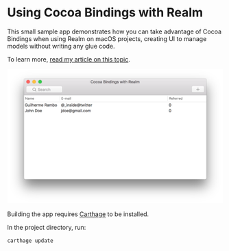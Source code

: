 # Using Cocoa Bindings with Realm

This small sample app demonstrates how you can take advantage of Cocoa Bindings when using Realm on macOS projects, creating UI to manage models without writing any glue code.

To learn more, [read my article on this topic]().

![screenshot](./screenshot.png)

Building the app requires [Carthage](https://github.com/Carthage/Carthage) to be installed.

In the project directory, run:

```bash
carthage update
```